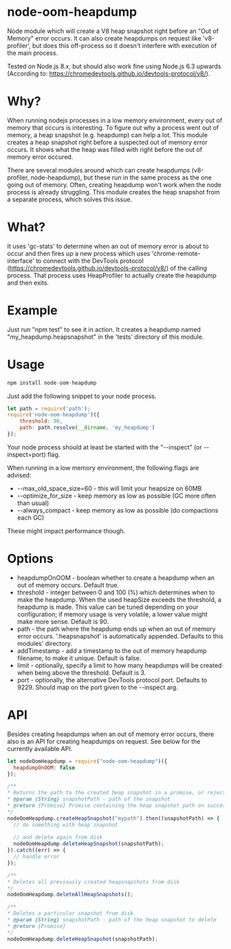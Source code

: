 # node-oom-heapdump
Node module which will create a V8 heap snapshot right before an "Out of Memory" error occurs.
It can also create heapdumps on request like 'v8-profiler', but does this off-process so it doesn't interfere with execution of the main process.

Tested on Node.js 8.x, but should also work fine using Node.js 6.3 upwards (According to: https://chromedevtools.github.io/devtools-protocol/v8/).

# Why?
When running nodejs processes in a low memory environment, every out of memory that occurs is interesting. 
To figure out why a process went out of memory, a heap snapshot (e.g. heapdump) can help a lot.
This module creates a heap snapshot right before a suspected out of memory error occurs.
It shows what the heap was filled with right before the out of memory error occured.

There are several modules around which can create heapdumps (v8-profiler, node-heapdump), but these run in the same process as the one going out of memory. Often, creating heapdump won't work when the node process is already struggling.
This module creates the heap snapshot from a separate process, which solves this issue.  

# What?
It uses 'gc-stats' to determine when an out of memory error is about to occur and then fires up a new process which uses 'chrome-remote-interface' to connect with the DevTools protocol (https://chromedevtools.github.io/devtools-protocol/v8/) of the calling process. That process uses HeapProfiler to actually create the heapdump and then exits.

# Example
Just run "npm test" to see it in action. It creates a heapdump named "my_heapdump.heapsnapshot" in the 'tests' directory of this module.

# Usage

```javascript
npm install node-oom-heapdump
```

Just add the following snippet to your node process.

```javascript
let path = require('path');
require('node-oom-heapdump')({
    threshold: 90,
    path: path.resolve(__dirname, 'my_heapdump')
});
```

Your node process should at least be started with the "--inspect" (or --inspect=port) flag.

When running in a low memory environment, the following flags are advised:

* --max_old_space_size=60 - this will limit your heapsize on 60MB
* --optimize_for_size - keep memory as low as possible (GC more often than usual)
* --always_compact - keep memory as low as possible (do compactions each GC)

These might impact performance though.

# Options
* heapdumpOnOOM - boolean whether to create a heapdump when an out of memory occurs. Default true.
* threshold - integer between 0 and 100 (%) which determines when to make the heapdump. When the used heapSize exceeds the threshold, a heapdump is made. This value can be tuned depending on your configuration; if memory usage is very volatile, a lower value might make more sense. Default is 90.
* path - the path where the heapdump ends up when an out of memory error occurs. '.heapsnapshot' is automatically appended. Defaults to this modules' directory.
* addTimestamp - add a timestamp to the out of memory heapdump filename, to make it unique. Default is false.
* limit - optionally, specify a limit to how many heapdumps will be created when being above the threshold. Default is 3.
* port - optionally, the alternative DevTools protocol port. Defaults to 9229. Should map on the port given to the --inspect arg.

# API
Besides creating heapdumps when an out of memory error occurs, there also is an API for creating heapdumps on request.
See below for the currently available API.

```javascript
let nodeOomHeapdump = require("node-oom-heapdump")({
  heapdumpOnOOM: false
});

/**
* Returns the path to the created heap snapshot in a promise, or rejects on error
* @param {String} snapshotPath - path of the snapshot
* @return {Promise} Promise containing the heap snapshot path on success or error on rejection
*/
nodeOomHeapdump.createHeapSnapshot("mypath").then((snapshotPath) => {
  // do something with heap snapshot
  
  // and delete again from disk
  nodeOomHeapdump.deleteHeapSnapshot(snapshotPath);
}).catch((err) => {
  // handle error
});

/**
* Deletes all previously created heapsnapshots from disk
*/
nodeOomHeapdump.deleteAllHeapSnapshots();

/**
* Deletes a particular snapshot from disk
* @param {String} snapshotPath - path of the heap snapshot to delete 
* @return {Promise}
*/
nodeOomHeapdump.deleteHeapSnapshot(snapshotPath);
```
